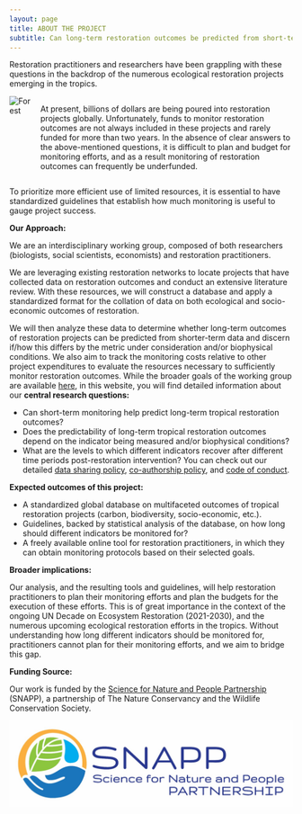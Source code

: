 ```yaml
---
layout: page
title: ABOUT THE PROJECT
subtitle: Can long-term restoration outcomes be predicted from short-term data? How long should we track restoration projects to verify their success?
---
```


Restoration practitioners and researchers have been grappling with these questions in the backdrop of the numerous ecological restoration projects emerging in the tropics.

<div style="display: flex; align-items: flex-start;">
  <img src="/assets/img/DJI_0462.JPG"
       alt="Forest"
       style="max-width: 300px; margin-right: 1em;" />
  <div>
    <p>At present, billions of dollars are being poured into restoration projects globally. Unfortunately, funds to monitor restoration outcomes are not always included in these projects and rarely funded for more than two years. In the absence of clear answers to the above-mentioned questions, it is difficult to plan and budget for monitoring efforts, and as a result monitoring of restoration outcomes can frequently be underfunded.</p>
  </div>
</div>

To prioritize more efficient use of limited resources, it is essential to have standardized guidelines that establish how much monitoring is useful to gauge project success.

**Our Approach:**

We are an interdisciplinary working group, composed of both researchers (biologists, social scientists, economists) and restoration practitioners.

We are leveraging existing restoration networks to locate projects that have collected data on restoration outcomes and conduct an extensive literature review. With these resources, we will construct a database and apply a standardized format for the collation of data on both ecological and socio-economic outcomes of restoration.

We will then analyze these data to determine whether long-term outcomes of restoration projects can be predicted from shorter-term data and discern if/how this differs by the metric under consideration and/or biophysical conditions. We also aim to track the monitoring costs relative to other project expenditures to evaluate the resources necessary to sufficiently monitor restoration outcomes. While the broader goals of the working group are available [here](https://snappartnership.net/teams/monitoring-restoration-effectiveness/), in this website, you will find detailed information about our **central research questions:**
+ Can short-term monitoring help predict long-term tropical restoration outcomes?
+ Does the predictability of long-term tropical restoration outcomes depend on the indicator being measured and/or biophysical conditions?
+ What are the levels to which different indicators recover after different time periods post-restoration intervention?
You can check out our detailed [data sharing policy](data_sharing_policy.md), [co-authorship policy](co-authorship_policy.md), and [code of conduct](code_of_conduct.md).

**Expected outcomes of this project:**

+ A standardized global database on multifaceted outcomes of tropical restoration projects (carbon, biodiversity, socio-economic, etc.).
+ Guidelines, backed by statistical analysis of the database, on how long should different indicators be monitored for?
+ A freely available online tool for restoration practitioners, in which they can obtain monitoring protocols based on their selected goals.

**Broader implications:**

Our analysis, and the resulting tools and guidelines, will help restoration practitioners to plan their monitoring efforts and plan the budgets for the execution of these efforts. This is of great importance in the context of the ongoing UN Decade on Ecosystem Restoration (2021-2030), and the numerous upcoming ecological restoration efforts in the tropics. Without understanding how long different indicators should be monitored for, practitioners cannot plan for their monitoring efforts, and we aim to bridge this gap.

**Funding Source:**

Our work is funded by the [Science for Nature and People Partnership](https://snappartnership.net/teams/monitoring-restoration-effectiveness/) (SNAPP), a partnership of The Nature Conservancy and the Wildlife Conservation Society.

![SNAPP Logo](/assets/img/SNAPP_Picture.jpg)
